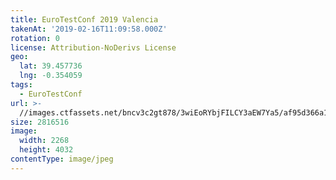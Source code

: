 ```yaml
---
title: EuroTestConf 2019 Valencia
takenAt: '2019-02-16T11:09:58.000Z'
rotation: 0
license: Attribution-NoDerivs License
geo:
  lat: 39.457736
  lng: -0.354059
tags:
  - EuroTestConf
url: >-
  //images.ctfassets.net/bncv3c2gt878/3wiEoRYbjFILCY3aEW7Ya5/af95d366a13220202677ccd98f9bba1b/eurotestconf-2019-valencia_32253531147_o
size: 2816516
image:
  width: 2268
  height: 4032
contentType: image/jpeg
---
```


